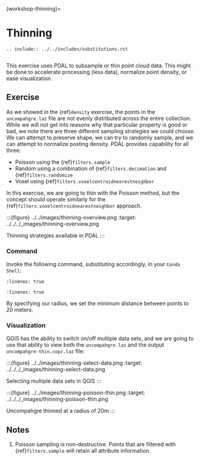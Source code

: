 (workshop-thinning)=

# Thinning

```{eval-rst}
.. include:: ../../includes/substitutions.rst
```

```{index} sample, thinning, poisson, voxel sampling, density
```

This exercise uses PDAL to subsample or thin point cloud data. This might be
done to accelerate processing (less data), normalize point density, or ease
visualization.

## Exercise

As we showed in the {ref}`density` exercise, the points in the `uncompahgre.laz` file
are not evenly distributed across the entire collection. While we will not get into
reasons why that particular property is good or bad, we note there are three different
sampling strategies we could choose. We can attempt to preserve shape, we can try to
randomly sample, and we can attempt to normalize posting density. PDAL
provides capability for all three:

- Poisson using the {ref}`filters.sample`
- Random using a combination of {ref}`filters.decimation` and {ref}`filters.randomize`
- Voxel using {ref}`filters.voxelcentroidnearestneighbor`

In this exercise, we are going to thin with the Poisson method, but the concept
should operate similarly for the {ref}`filters.voxelcentroidnearestneighbor` approach.

:::{figure} ../../images/thinning-overview.png
:target: ../../../_images/thinning-overview.png

Thinning strategies available in PDAL
:::

### Command

Invoke the following command, substituting accordingly, in your `Conda Shell`:

```{literalinclude} ./thinning-run-dartsample.txt
:linenos: true
```

```{literalinclude} ./thinning-run-dartsample-win.txt
:linenos: true
```

By specifying our radius, we set the minimum distance between points to 20 meters.

### Visualization

QGIS has the ability to switch on/off multiple data sets, and we
are going to use that ability to view both the `uncompahgre.laz` and the
output `uncompahgre-thin.copc.laz` file:

:::{figure} ../../images/thinning-select-data.png
:target: ../../../_images/thinning-select-data.png

Selecting multiple data sets in QGIS
:::

:::{figure} ../../images/thinning-poisson-thin.png
:target: ../../../_images/thinning-poisson-thin.png

Uncompahgre thinned at a radius of 20m
:::

## Notes

1. Poisson sampling is non-destructive. Points that are filtered with
   {ref}`filters.sample` will retain all attribute information.
